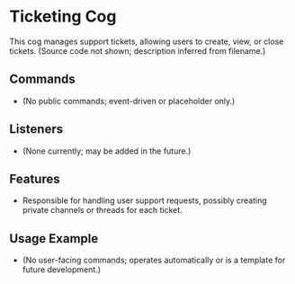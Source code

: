 # Ticketing Cog

This cog manages support tickets, allowing users to create, view, or close tickets. (Source code not shown; description inferred from filename.)

## Commands

- (No public commands; event-driven or placeholder only.)

## Listeners

- (None currently; may be added in the future.)

## Features

- Responsible for handling user support requests, possibly creating private channels or threads for each ticket.

## Usage Example

- (No user-facing commands; operates automatically or is a template for future development.)
